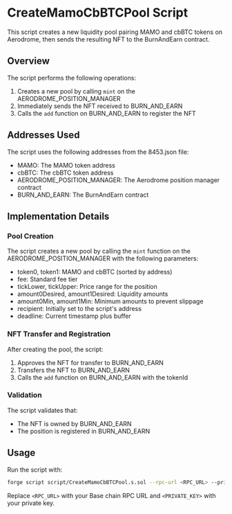 # CreateMamoCbBTCPool Script

This script creates a new liquidity pool pairing MAMO and cbBTC tokens on Aerodrome, then sends the resulting NFT to the BurnAndEarn contract.

## Overview

The script performs the following operations:

1. Creates a new pool by calling `mint` on the AERODROME_POSITION_MANAGER
2. Immediately sends the NFT received to BURN_AND_EARN
3. Calls the `add` function on BURN_AND_EARN to register the NFT

## Addresses Used

The script uses the following addresses from the 8453.json file:
- MAMO: The MAMO token address
- cbBTC: The cbBTC token address
- AERODROME_POSITION_MANAGER: The Aerodrome position manager contract
- BURN_AND_EARN: The BurnAndEarn contract

## Implementation Details

### Pool Creation
The script creates a new pool by calling the `mint` function on the AERODROME_POSITION_MANAGER with the following parameters:
- token0, token1: MAMO and cbBTC (sorted by address)
- fee: Standard fee tier
- tickLower, tickUpper: Price range for the position
- amount0Desired, amount1Desired: Liquidity amounts
- amount0Min, amount1Min: Minimum amounts to prevent slippage
- recipient: Initially set to the script's address
- deadline: Current timestamp plus buffer

### NFT Transfer and Registration
After creating the pool, the script:
1. Approves the NFT for transfer to BURN_AND_EARN
2. Transfers the NFT to BURN_AND_EARN
3. Calls the `add` function on BURN_AND_EARN with the tokenId

### Validation
The script validates that:
- The NFT is owned by BURN_AND_EARN
- The position is registered in BURN_AND_EARN

## Usage

Run the script with:

```bash
forge script script/CreateMamoCbBTCPool.s.sol --rpc-url <RPC_URL> --private-key <PRIVATE_KEY> --broadcast
```

Replace `<RPC_URL>` with your Base chain RPC URL and `<PRIVATE_KEY>` with your private key.